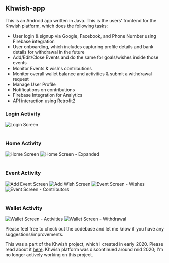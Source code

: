 ## Khwish-app
This is an Android app written in Java.
This is the users' frontend for the Khwish platform, which does the following tasks:
- User login & signup via Google, Facebook, and Phone Number using Firebase integration
- User onboarding, which includes capturing profile details and bank details for withdrawal in the future
- Add/Edit/Close Events and do the same for goals/wishes inside those events
- Monitor Events & wish's contributions
- Monitor overall wallet balance and activities & submit a withdrawal request
- Manage User Profile
- Notifications on contributions
- Firebase Integration for Analytics
- API interaction using Retrofit2

### Login Activity
![Login Screen](images/1.png)
<br><br>

### Home Activity
![Home Screen](images/2.png)
![Home Screen - Expanded](images/3.png)
<br><br>

### Event Activity
![Add Event Screen](images/8.png)
![Add Wish Screen](images/9.png)
![Event Screen - Wishes](images/5.png)
![Event Screen - Contributors](images/4.png)
<br><br>

### Wallet Activity
![Wallet Screen - Activities](images/6.png)
![Wallet Screen - Withdrawal](images/7.png)

Please feel free to check out the codebase and let me know if you have any suggestions/improvements.

This was a part of the Khwish project, which I created in early 2020. Please read about it [here](https://gist.github.com/2sjha/b9012f396290bf3b8ebfc2b89fcd01c4). Khwish platform was discontinued around mid 2020; I'm no longer actively working on this project.
